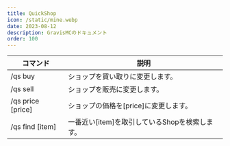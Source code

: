 ```yaml
---
title: QuickShop
icon: /static/mine.webp
date: 2023-08-12
description: GravisMCのドキュメント
order: 100
---
```


| コマンド | 説明 |
| ----- | ----- |
| /qs buy	| ショップを買い取りに変更します。|
| /qs sell | ショップを販売に変更します。|
| /qs price [price] | ショップの価格を[price]に変更します。 |
| /qs find [item]	| 一番近い[item]を取引しているShopを検索します。|



